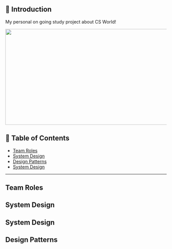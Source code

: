 ## 🚀 Introduction

My personal on going study project about CS World!

<p align="center">
  <img src = "https://www.kaufmancounty.net/ImageRepository/Document?documentId=5911" width=800 height=300>
</p>

## 🚩 Table of Contents

- [Team Roles](#team-roles)
- [System Design](#system-design)
- [Design Patterns](#design-patterns)
- [System Design](#system-design)

***

## Team Roles

## System Design 

## System Design

## Design Patterns

